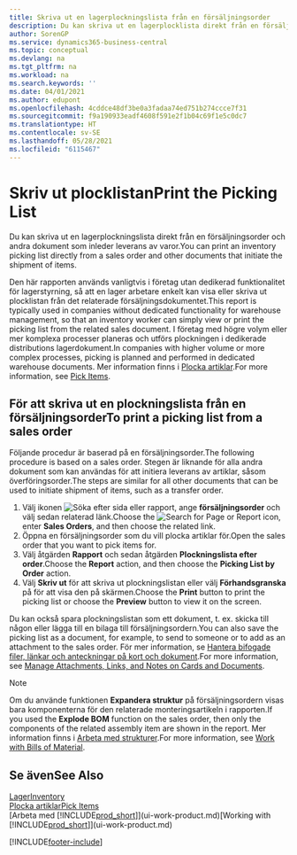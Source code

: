 ```yaml
---
title: Skriva ut en lagerplockningslista från en försäljningsorder
description: Du kan skriva ut en lagerplocklista direkt från en försäljningsorder, försäljningsfaktura och andra utgående försäljningsdokument.
author: SorenGP
ms.service: dynamics365-business-central
ms.topic: conceptual
ms.devlang: na
ms.tgt_pltfrm: na
ms.workload: na
ms.search.keywords: ''
ms.date: 04/01/2021
ms.author: edupont
ms.openlocfilehash: 4cddce48df3be0a3fadaa74ed751b274ccce7f31
ms.sourcegitcommit: f9a190933eadf4608f591e2f1b04c69f1e5c0dc7
ms.translationtype: HT
ms.contentlocale: sv-SE
ms.lasthandoff: 05/28/2021
ms.locfileid: "6115467"
---
```

# <a name="print-the-picking-list"></a><span data-ttu-id="6b831-103">Skriv ut plocklistan</span><span class="sxs-lookup"><span data-stu-id="6b831-103">Print the Picking List</span></span>

<span data-ttu-id="6b831-104">Du kan skriva ut en lagerplockningslista direkt från en försäljningsorder och andra dokument som inleder leverans av varor.</span><span class="sxs-lookup"><span data-stu-id="6b831-104">You can print an inventory picking list directly from a sales order and other documents that initiate the shipment of items.</span></span>

<span data-ttu-id="6b831-105">Den här rapporten används vanligtvis i företag utan dedikerad funktionalitet för lagerstyrning, så att en lager arbetare enkelt kan visa eller skriva ut plocklistan från det relaterade försäljningsdokumentet.</span><span class="sxs-lookup"><span data-stu-id="6b831-105">This report is typically used in companies without dedicated functionality for warehouse management, so that an inventory worker can simply view or print the picking list from the related sales document.</span></span> <span data-ttu-id="6b831-106">I företag med högre volym eller mer komplexa processer planeras och utförs plockningen i dedikerade distributions lagerdokument.</span><span class="sxs-lookup"><span data-stu-id="6b831-106">In companies with higher volume or more complex processes, picking is planned and performed in dedicated warehouse documents.</span></span> <span data-ttu-id="6b831-107">Mer information finns i [Plocka artiklar](warehouse-pick-items.md).</span><span class="sxs-lookup"><span data-stu-id="6b831-107">For more information, see [Pick Items](warehouse-pick-items.md).</span></span>

## <a name="to-print-a-picking-list-from-a-sales-order"></a><span data-ttu-id="6b831-108">För att skriva ut en plockningslista från en försäljningsorder</span><span class="sxs-lookup"><span data-stu-id="6b831-108">To print a picking list from a sales order</span></span>

<span data-ttu-id="6b831-109">Följande procedur är baserad på en försäljningsorder.</span><span class="sxs-lookup"><span data-stu-id="6b831-109">The following procedure is based on a sales order.</span></span> <span data-ttu-id="6b831-110">Stegen är liknande för alla andra dokument som kan användas för att initiera leverans av artiklar, såsom överföringsorder.</span><span class="sxs-lookup"><span data-stu-id="6b831-110">The steps are similar for all other documents that can be used to initiate shipment of items, such as a transfer order.</span></span>

1. <span data-ttu-id="6b831-111">Välj ikonen ![Söka efter sida eller rapport](media/ui-search/search_small.png "Ikonen Sök efter sida eller rapport"), ange **försäljningsorder** och välj sedan relaterad länk.</span><span class="sxs-lookup"><span data-stu-id="6b831-111">Choose the ![Search for Page or Report](media/ui-search/search_small.png "Search for Page or Report icon") icon, enter **Sales Orders**, and then choose the related link.</span></span>  
2. <span data-ttu-id="6b831-112">Öppna en försäljningsorder som du vill plocka artiklar för.</span><span class="sxs-lookup"><span data-stu-id="6b831-112">Open the sales order that you want to pick items for.</span></span>  
3. <span data-ttu-id="6b831-113">Välj åtgärden **Rapport** och sedan åtgärden **Plockningslista efter order**.</span><span class="sxs-lookup"><span data-stu-id="6b831-113">Choose the **Report** action, and then choose the **Picking List by Order** action.</span></span>  
4. <span data-ttu-id="6b831-114">Välj **Skriv ut** för att skriva ut plockningslistan eller välj **Förhandsgranska** på för att visa den på skärmen.</span><span class="sxs-lookup"><span data-stu-id="6b831-114">Choose the **Print** button to print the picking list or choose the **Preview** button to view it on the screen.</span></span>

<span data-ttu-id="6b831-115">Du kan också spara plockningslistan som ett dokument, t. ex. skicka till någon eller lägga till en bilaga till försäljningsordern.</span><span class="sxs-lookup"><span data-stu-id="6b831-115">You can also save the picking list as a document, for example, to send to someone or to add as an attachment to the sales order.</span></span> <span data-ttu-id="6b831-116">För mer information, se [Hantera bifogade filer, länkar och anteckningar på kort och dokument](ui-how-add-link-to-record.md).</span><span class="sxs-lookup"><span data-stu-id="6b831-116">For more information, see [Manage Attachments, Links, and Notes on Cards and Documents](ui-how-add-link-to-record.md).</span></span>

> [!NOTE]
> <span data-ttu-id="6b831-117">Om du använde funktionen **Expandera struktur** på försäljningsordern visas bara komponenterna för den relaterade monteringsartikeln i rapporten.</span><span class="sxs-lookup"><span data-stu-id="6b831-117">If you used the **Explode BOM** function on the sales order, then only the components of the related assembly item are shown in the report.</span></span> <span data-ttu-id="6b831-118">Mer information finns i [Arbeta med strukturer](inventory-how-work-BOMs.md).</span><span class="sxs-lookup"><span data-stu-id="6b831-118">For more information, see [Work with Bills of Material](inventory-how-work-BOMs.md).</span></span>

## <a name="see-also"></a><span data-ttu-id="6b831-119">Se även</span><span class="sxs-lookup"><span data-stu-id="6b831-119">See Also</span></span>

[<span data-ttu-id="6b831-120">Lager</span><span class="sxs-lookup"><span data-stu-id="6b831-120">Inventory</span></span>](inventory-manage-inventory.md)  
[<span data-ttu-id="6b831-121">Plocka artiklar</span><span class="sxs-lookup"><span data-stu-id="6b831-121">Pick Items</span></span>](warehouse-pick-items.md)  
<span data-ttu-id="6b831-122">[Arbeta med [!INCLUDE[prod_short](includes/prod_short.md)]](ui-work-product.md)</span><span class="sxs-lookup"><span data-stu-id="6b831-122">[Working with [!INCLUDE[prod_short](includes/prod_short.md)]](ui-work-product.md)</span></span>  

[!INCLUDE[footer-include](includes/footer-banner.md)]